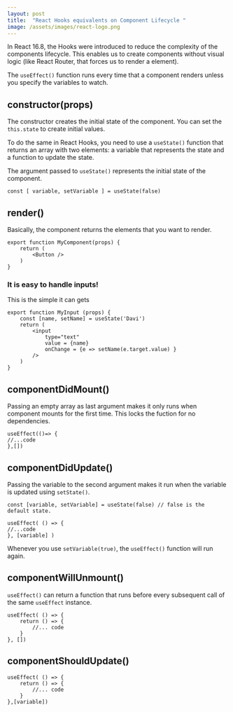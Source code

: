 ```yaml
---
layout: post
title:  "React Hooks equivalents on Component Lifecycle "
image: /assets/images/react-logo.png
---
```

In React 16.8, the Hooks were introduced to reduce the complexity of the components lifecycle. This enables us to create components without visual logic (like React Router, that forces us to render a <Router> element).

The `useEffect()` function runs every time that a component renders unless you specify the variables to watch. 

## constructor(props) 
The constructor creates the initial state of the component. You can set the `this.state` to create initial values.

To do the same in React Hooks, you need to use a `useState()` function that returns an array with two elements: a variable that represents the state and a function to update the state.

The argument passed to `useState()` represents the initial state of the component. 

```
const [ variable, setVariable ] = useState(false) 
```

## render()
Basically, the component returns the elements that you want to render.

```
export function MyComponent(props) {
	return (
		<Button />
	)
}
```
### It is easy to handle inputs!
This is the simple it can gets
```
export function MyInput (props) {
	const [name, setName] = useState('Davi')
	return (
		<input 
			type="text"
			value = {name}
			onChange = {e => setName(e.target.value) }
		/>
	)
}
```

## componentDidMount()
Passing an empty array as last argument makes it only runs when component mounts for the first time. This locks the fuction for no dependencies. 
```
useEffect(()=> {
//...code
},[]) 
```
## componentDidUpdate()
Passing the variable to the second argument makes it run when the variable is updated using `setState()`.

```
const [variable, setVariable] = useState(false) // false is the default state. 

useEffect( () => {
//...code
}, [variable] )
```
Whenever you use `setVariable(true)`, the `useEffect()` function will run again. 

## componentWillUnmount()

`useEffect()` can return a function that runs before every subsequent call of the same `useEffect` instance. 
```
useEffect( () => {
	return () => {
		//... code
	}
}, [])
```
## componentShouldUpdate() 

```
useEffect( () => {
	return () => {
		//... code
	}
},[variable])
```

